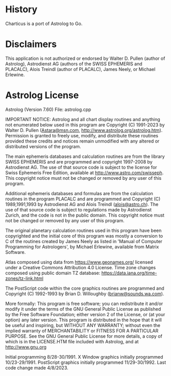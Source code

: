 # History
Charticus is a port of Astrolog to Go.

# Disclaimers
This application is not authorized or endorsed by
Walter D. Pullen (author of Astrolog),
Astrodienst AG (authors of the SWISS EPHEMERIS and PLACALC),
Alois Treindl (author of PLACALC),
James Neely, or Michael Erlewine.

# Astrolog License
Astrolog (Version 7.60) File: astrolog.cpp

IMPORTANT NOTICE: Astrolog and all chart display routines and anything
not enumerated below used in this program are Copyright (C) 1991-2023 by
Walter D. Pullen (Astara@msn.com, http://www.astrolog.org/astrolog.htm).
Permission is granted to freely use, modify, and distribute these
routines provided these credits and notices remain unmodified with any
altered or distributed versions of the program.

The main ephemeris databases and calculation routines are from the
library SWISS EPHEMERIS and are programmed and copyright 1997-2008 by
Astrodienst AG. The use of that source code is subject to the license for
Swiss Ephemeris Free Edition, available at http://www.astro.com/swisseph.
This copyright notice must not be changed or removed by any user of this
program.

Additional ephemeris databases and formulas are from the calculation
routines in the program PLACALC and are programmed and Copyright (C)
1989,1991,1993 by Astrodienst AG and Alois Treindl (alois@astro.ch). The
use of that source code is subject to regulations made by Astrodienst
Zurich, and the code is not in the public domain. This copyright notice
must not be changed or removed by any user of this program.

The original planetary calculation routines used in this program have
been copyrighted and the initial core of this program was mostly a
conversion to C of the routines created by James Neely as listed in
'Manual of Computer Programming for Astrologers', by Michael Erlewine,
available from Matrix Software.

Atlas composed using data from https://www.geonames.org/ licensed under a
Creative Commons Attribution 4.0 License. Time zone changes composed using
public domain TZ database: https://data.iana.org/time-zones/tz-link.html

The PostScript code within the core graphics routines are programmed
and Copyright (C) 1992-1993 by Brian D. Willoughby (brianw@sounds.wa.com).

More formally: This program is free software; you can redistribute it
and/or modify it under the terms of the GNU General Public License as
published by the Free Software Foundation; either version 2 of the
License, or (at your option) any later version. This program is
distributed in the hope that it will be useful and inspiring, but
WITHOUT ANY WARRANTY; without even the implied warranty of
MERCHANTABILITY or FITNESS FOR A PARTICULAR PURPOSE. See the GNU
General Public License for more details, a copy of which is in the
LICENSE.HTM file included with Astrolog, and at http://www.gnu.org

Initial programming 8/28-30/1991.
X Window graphics initially programmed 10/23-29/1991.
PostScript graphics initially programmed 11/29-30/1992.
Last code change made 4/8/2023.

